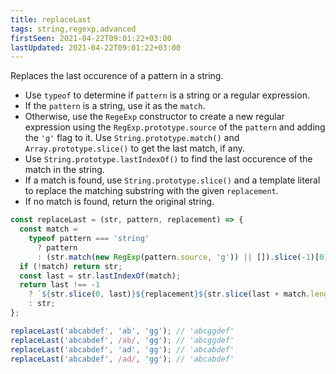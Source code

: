 ```yaml
---
title: replaceLast
tags: string,regexp,advanced
firstSeen: 2021-04-22T09:01:22+03:00
lastUpdated: 2021-04-22T09:01:22+03:00
---
```


Replaces the last occurence of a pattern in a string.

- Use `typeof` to determine if `pattern` is a string or a regular expression.
- If the `pattern` is a string, use it as the `match`.
- Otherwise, use the `RegeExp` constructor to create a new regular expression using the `RegExp.prototype.source` of the `pattern` and adding the `'g'` flag to it. Use `String.prototype.match()` and `Array.prototype.slice()` to get the last match, if any.
- Use `String.prototype.lastIndexOf()` to find the last occurence of the match in the string.
- If a match is found, use `String.prototype.slice()` and a template literal to replace the matching substring with the given `replacement`.
- If no match is found, return the original string.

```js
const replaceLast = (str, pattern, replacement) => {
  const match =
    typeof pattern === 'string'
      ? pattern
      : (str.match(new RegExp(pattern.source, 'g')) || []).slice(-1)[0];
  if (!match) return str;
  const last = str.lastIndexOf(match);
  return last !== -1
    ? `${str.slice(0, last)}${replacement}${str.slice(last + match.length)}`
    : str;
};
```

```js
replaceLast('abcabdef', 'ab', 'gg'); // 'abcggdef'
replaceLast('abcabdef', /ab/, 'gg'); // 'abcggdef'
replaceLast('abcabdef', 'ad', 'gg'); // 'abcabdef'
replaceLast('abcabdef', /ad/, 'gg'); // 'abcabdef'
```
